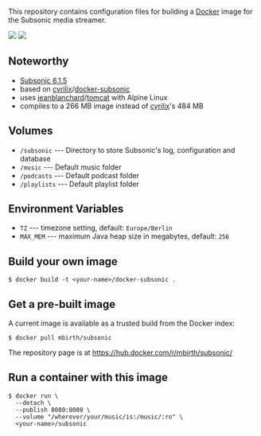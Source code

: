 This repository contains configuration files for building a 
[Docker](https://docker.com/) image for the Subsonic media streamer.

[![](https://imagelayers.io/badge/mbirth/subsonic:latest.svg)](https://imagelayers.io/?images=mbirth/subsonic:latest 'Get your own badge on imagelayers.io')
[![](https://images.microbadger.com/badges/image/mbirth/subsonic.svg)](http://microbadger.com/#/images/mbirth/subsonic "Get your own image badge on microbadger.com")


Noteworthy
----------

* [Subsonic 6.1.5](http://www.subsonic.org/)
* based on [cyrilix](https://github.com/cyrilix)/[docker-subsonic](https://github.com/cyrilix/docker-subsonic)
* uses [jeanblanchard](https://github.com/jeanblanchard)/[tomcat](https://hub.docker.com/r/jeanblanchard/tomcat/) with Alpine Linux
* compiles to a 266 MB image instead of [cyrilix](https://hub.docker.com/r/cyrilix/subsonic/)'s 484 MB


Volumes
-------

* `/subsonic` --- Directory to store Subsonic's log, configuration and database
* `/music` --- Default music folder
* `/podcasts` --- Default podcast folder
* `/playlists` --- Default playlist folder


Environment Variables
---------------------

* `TZ` --- timezone setting, default: `Europe/Berlin`
* `MAX_MEM` --- maximum Java heap size in megabytes, default: `256`


Build your own image
--------------------

```shell
$ docker build -t <your-name>/docker-subsonic .
```


Get a pre-built image
---------------------

A current image is available as a trusted build from the Docker index:

```shell
$ docker pull mbirth/subsonic
```

The repository page is at
https://hub.docker.com/r/mbirth/subsonic/


Run a container with this image
-------------------------------

```shell
$ docker run \
  --detach \
  --publish 8080:8080 \
  --volume "/wherever/your/music/is:/music/:ro" \
  <your-name>/subsonic

```
